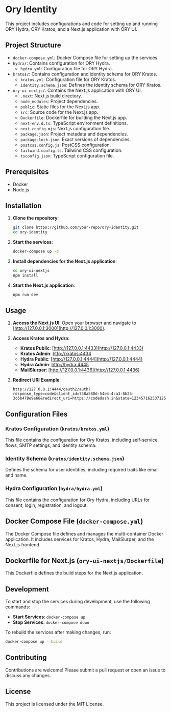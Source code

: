 # Ory Identity

This project includes configurations and code for setting up and running ORY Hydra, ORY Kratos, and a Next.js application with ORY UI.

## Project Structure

- `docker-compose.yml`: Docker Compose file for setting up the services.
- `hydra/`: Contains configuration for ORY Hydra.
  - `hydra.yml`: Configuration file for ORY Hydra.
- `kratos/`: Contains configuration and identity schema for ORY Kratos.
  - `kratos.yml`: Configuration file for ORY Kratos.
  - `identity.schema.json`: Defines the identity schema for ORY Kratos.
- `ory-ui-nextjs/`: Contains the Next.js application with ORY UI.
  - `.next`: Next.js build directory.
  - `node_modules`: Project dependencies.
  - `public`: Static files for the Next.js app.
  - `src`: Source code for the Next.js app.
  - `Dockerfile`: Dockerfile for building the Next.js app.
  - `next-env.d.ts`: TypeScript environment definitions.
  - `next.config.mjs`: Next.js configuration file.
  - `package.json`: Project metadata and dependencies.
  - `package-lock.json`: Exact versions of dependencies.
  - `postcss.config.js`: PostCSS configuration.
  - `tailwind.config.ts`: Tailwind CSS configuration.
  - `tsconfig.json`: TypeScript configuration file.

## Prerequisites

- Docker
- Node.js

## Installation

1. **Clone the repository**:

   ```bash
   git clone https://github.com/your-repo/ory-identity.git
   cd ory-identity
   ```

2. **Start the services**:

   ```bash
   docker-compose up -d
   ```

3. **Install dependencies for the Next.js application**:

   ```bash
   cd ory-ui-nextjs
   npm install
   ```

4. **Start the Next.js application**:

   ```bash
   npm run dev
   ```

## Usage

1. **Access the Next.js UI**:
   Open your browser and navigate to [http://127.0.0.1:3000](http://127.0.0.1:3000).

2. **Access Kratos and Hydra**:

   - **Kratos Public**: [http://127.0.0.1:4433](http://127.0.0.1:4433)
   - **Kratos Admin**: [http://kratos:4434](http://kratos:4434)
   - **Hydra Public**: [http://127.0.0.1:4444](http://127.0.0.1:4444)
   - **Hydra Admin**: [http://hydra:4445](http://hydra:4445)
   - **MailSlurper**: [http://127.0.0.1:4436](http://127.0.0.1:4436)

3. **Redirect URI Example**:

   ```text
   http://127.0.0.1:4444/oauth2/auth?response_type=code&client_id=758a580d-54e4-4ca3-8b25-3c6b478e9e66&redirect_uri=https://codedash.in&state=1234571625371253716&prompt=registration
   ```

## Configuration Files

### Kratos Configuration (`kratos/kratos.yml`)

This file contains the configuration for Ory Kratos, including self-service flows, SMTP settings, and identity schema.

### Identity Schema (`kratos/identity.schema.json`)

Defines the schema for user identities, including required traits like email and name.

### Hydra Configuration (`hydra/hydra.yml`)

This file contains the configuration for Ory Hydra, including URLs for consent, login, registration, and logout.

## Docker Compose File (`docker-compose.yml`)

The Docker Compose file defines and manages the multi-container Docker application. It includes services for Kratos, Hydra, MailSlurper, and the Next.js frontend.

## Dockerfile for Next.js (`ory-ui-nextjs/Dockerfile`)

This Dockerfile defines the build steps for the Next.js application.

## Development

To start and stop the services during development, use the following commands:

- **Start Services**: `docker-compose up`
- **Stop Services**: `docker-compose down`

To rebuild the services after making changes, run:

```bash
docker-compose up --build
```

## Contributing

Contributions are welcome! Please submit a pull request or open an issue to discuss any changes.

## License

This project is licensed under the MIT License.
